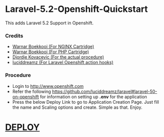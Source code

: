 # Laravel-5.2-Openshift-Quickstart
This adds Laravel 5.2 Support in Openshift. 

### Credits 

- [Warnar Boekkooi (For NGINX Cartridge)](https://github.com/boekkooi/openshift-cartridge-nginx)
- [Warnar Boekkooi (For PHP Cartridge)](https://github.com/boekkooi/openshift-cartridge-php)
- [Djordje Kovacevic (For the actual procedure)](http://djordjekovacevic.com/articles/run-laravel-5.1-on-openshift)
- [luciddreamz (For Laravel Openshift action hooks)](https://github.com/luciddreamz/laravel)

### Procedure

- Login to http://www.openshift.com
- Refer the following https://github.com/luciddreamz/laravel#laravel-50-on-openshift for information on setting up __.env__ for the application
- Press the below Deploy Link to go to Application Creation Page. Just fill the name and Scaling options and create. Simple as that. Enjoy. 

<h1>
<a href="https://openshift.redhat.com/app/console/application_type/custom?name=Laravel52&cartridges[]=http://cartreflect-claytondev.rhcloud.com/github/boekkooi/openshift-cartridge-nginx&cartridges[]=http://cartreflect-claytondev.rhcloud.com/github/boekkooi/openshift-cartridge-php&cartridges[]=mysql-5&initial_git_url=https://github.com/vignesh0025/Laravel-5.2-Openshift-Quickstart" target="_blank">DEPLOY</a>
</h1>
